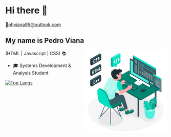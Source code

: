 <h1> Hi there 👋</h1>

📧phviana95@outlook.com

## My name is Pedro Viana

<img src="https://github.com/pedroviana04/pedroviana04/blob/main/coding-.png" alt="coding" width="260px" height="259" align="right">

(HTML |  Javascript | CSS) 📚
 
<ul>
 <li>🎓 Systems Development & Analysis Student </li>
</ul>

<div align="left">
 
[![Top Langs](https://github-readme-stats.vercel.app/api/top-langs/?username=pedroviana04)](https://github.com/anuraghazra/github-readme-stats)

</div>
